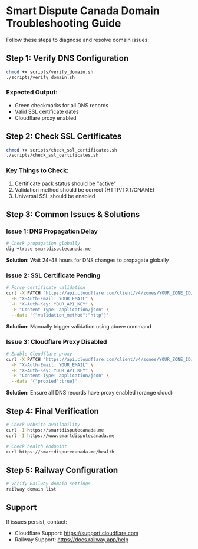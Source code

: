 # Smart Dispute Canada Domain Troubleshooting Guide

Follow these steps to diagnose and resolve domain issues:

## Step 1: Verify DNS Configuration
```bash
chmod +x scripts/verify_domain.sh
./scripts/verify_domain.sh
```

### Expected Output:
- Green checkmarks for all DNS records
- Valid SSL certificate dates
- Cloudflare proxy enabled

## Step 2: Check SSL Certificates
```bash
chmod +x scripts/check_ssl_certificates.sh
./scripts/check_ssl_certificates.sh
```

### Key Things to Check:
1. Certificate pack status should be "active"
2. Validation method should be correct (HTTP/TXT/CNAME)
3. Universal SSL should be enabled

## Step 3: Common Issues & Solutions

### Issue 1: DNS Propagation Delay
```bash
# Check propagation globally
dig +trace smartdisputecanada.me
```

**Solution:** Wait 24-48 hours for DNS changes to propagate globally

### Issue 2: SSL Certificate Pending
```bash
# Force certificate validation
curl -X PATCH "https://api.cloudflare.com/client/v4/zones/YOUR_ZONE_ID/ssl/verification/YOUR_CERT_ID" \
  -H "X-Auth-Email: YOUR_EMAIL" \
  -H "X-Auth-Key: YOUR_API_KEY" \
  -H "Content-Type: application/json" \
  --data '{"validation_method":"http"}'
```

**Solution:** Manually trigger validation using above command

### Issue 3: Cloudflare Proxy Disabled
```bash
# Enable Cloudflare proxy
curl -X PATCH "https://api.cloudflare.com/client/v4/zones/YOUR_ZONE_ID/dns_records/YOUR_DNS_RECORD_ID" \
  -H "X-Auth-Email: YOUR_EMAIL" \
  -H "X-Auth-Key: YOUR_API_KEY" \
  -H "Content-Type: application/json" \
  --data '{"proxied":true}'
```

**Solution:** Ensure all DNS records have proxy enabled (orange cloud)

## Step 4: Final Verification
```bash
# Check website availability
curl -I https://smartdisputecanada.me
curl -I https://www.smartdisputecanada.me

# Check health endpoint
curl https://smartdisputecanada.me/health
```

## Step 5: Railway Configuration
```bash
# Verify Railway domain settings
railway domain list
```

## Support
If issues persist, contact:
- Cloudflare Support: https://support.cloudflare.com
- Railway Support: https://docs.railway.app/help